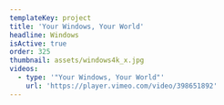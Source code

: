 ```yaml
---
templateKey: project
title: 'Your Windows, Your World'
headline: Windows
isActive: true
order: 325
thumbnail: assets/windows4k_x.jpg
videos:
  - type: '"Your Windows, Your World"'
    url: 'https://player.vimeo.com/video/398651892'
---
```

